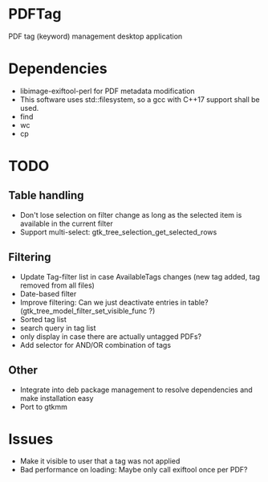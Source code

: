 # PDFTag
PDF tag (keyword) management desktop application

# Dependencies
* libimage-exiftool-perl for PDF metadata modification
* This software uses std::filesystem, so a gcc with C++17 support shall be used.
* find
* wc
* cp


# TODO
## Table handling
* Don't lose selection on filter change as long as the selected item is available in the current filter
* Support multi-select: gtk_tree_selection_get_selected_rows

## Filtering
* Update Tag-filter list in case AvailableTags changes (new tag added, tag removed from all files)
* Date-based filter
* Improve filtering: Can we just deactivate entries in table? (gtk_tree_model_filter_set_visible_func ?)
* Sorted tag list
* search query in tag list
* only display <untagged> in case there are actually untagged PDFs?
* Add selector for AND/OR combination of tags

## Other
* Integrate into deb package management to resolve dependencies and make installation easy
* Port to gtkmm

# Issues
* Make it visible to user that a tag was not applied
* Bad performance on loading: Maybe only call exiftool once per PDF?
